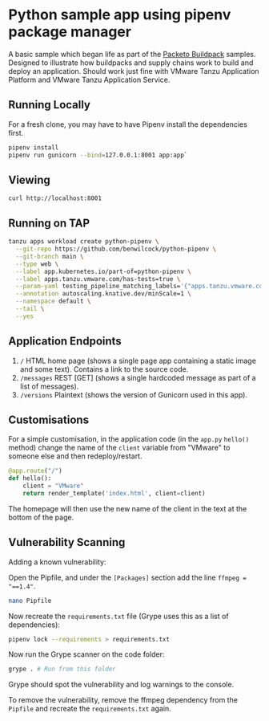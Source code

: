# Python sample app using pipenv package manager

A basic sample which began life as part of the [Packeto Buildpack](https://github.com/paketo-buildpacks/samples) samples. Designed to illustrate how buildpacks and supply chains work to build and deploy an application. Should work just fine with VMware Tanzu Application Platform and VMware Tanzu Application Service.

## Running Locally

For a fresh clone, you may have to have Pipenv install the dependencies first. 

```bash
pipenv install
pipenv run gunicorn --bind=127.0.0.1:8001 app:app`
```

## Viewing

`curl http://localhost:8001`

## Running on TAP

```bash
tanzu apps workload create python-pipenv \
  --git-repo https://github.com/benwilcock/python-pipenv \
  --git-branch main \
  --type web \
  --label app.kubernetes.io/part-of=python-pipenv \
  --label apps.tanzu.vmware.com/has-tests=true \
  --param-yaml testing_pipeline_matching_labels='{"apps.tanzu.vmware.com/pipeline":"test", "apps.tanzu.vmware.com/language":"python"}' \
  --annotation autoscaling.knative.dev/minScale=1 \
  --namespace default \
  --tail \
  --yes
```

## Application Endpoints

1. `/`  HTML home page (shows a single page app containing a static image and some text). Contains a link to the source code.
1. `/messages` REST [GET] (shows a single hardcoded message as part of a list of messages).
1. `/versions` Plaintext (shows the version of Gunicorn used in this app).

## Customisations

For a simple customisation, in the application code (in the `app.py` `hello()` method) change the name of the `client` variable from "VMware" to someone else and then redeploy/restart.

```python
@app.route("/")
def hello():
    client = "VMware"
    return render_template('index.html', client=client)
```

The homepage will then use the new name of the client in the text at the bottom of the page.

## Vulnerability Scanning

Adding a known vulnerability:

Open the Pipfile, and under the `[Packages]` section add the line `ffmpeg = "==1.4"`.

```bash
nano Pipfile
```

Now recreate the `requirements.txt` file (Grype uses this as a list of dependencies):

```bash
pipenv lock --requirements > requirements.txt
```

Now run the Grype scanner on the code folder:

```bash
grype . # Run from this folder
```

Grype should spot the vulnerability and log warnings to the console.

To remove the vulnerability, remove the ffmpeg dependency from the `Pipfile` and recreate the `requirements.txt` again.
